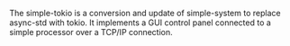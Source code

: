 The simple-tokio is a conversion and update of simple-system to replace async-std with tokio. It implements a GUI control panel connected to a simple processor over a TCP/IP connection.
